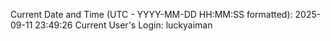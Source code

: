 Current Date and Time (UTC - YYYY-MM-DD HH:MM:SS formatted): 2025-09-11 23:49:26
Current User's Login: luckyaiman
